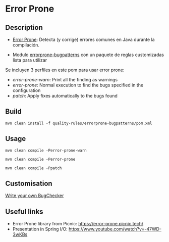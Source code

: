 # Error Prone

## Description

- [Error Prone](https://github.com/google/error-prone/releases): Detecta (y corrige) errores comunes en Java durante la compilación.

- Modulo [errorprone-bugpatterns](quality-rules%2Ferrorprone-bugpatterns]) con un paquete de reglas customizadas lista para utilizar

Se incluyen 3 perfiles en este pom para usar error prone:
- _error-prone-warn_: Print all the finding as warnings
- _error-prone_: Normal execution to find the bugs specified in the configuration
- _patch_: Apply fixes automatically to the bugs found

## Build

    mvn clean install -f quality-rules/errorprone-bugpatterns/pom.xml

## Usage

    mvn clean compile -Perror-prone-warn

    mvn clean compile -Perror-prone

    mvn clean compile -Ppatch


## Customisation

[Write your own BugChecker](https://github.com/google/error-prone/wiki/Writing-a-check)


## Useful links

- Error Prone library from Picnic: https://error-prone.picnic.tech/
- Presentation in Spring I/O: https://www.youtube.com/watch?v=-47WD-3wKBs
